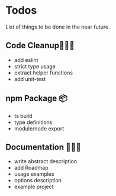 # Todos
List of things to be done in the near future. 

## Code Cleanup👷🏻‍♂️
+ add eslint
+ strict type usage
+ extract helper functions
+ add unit-test

## npm Package 📦
+ ts build
+ type definitions
+ module/node export

## Documentation 👨🏻‍💻
+ write abstract description
+ add Roadmap
+ usage examples
+ options description
+ example project
